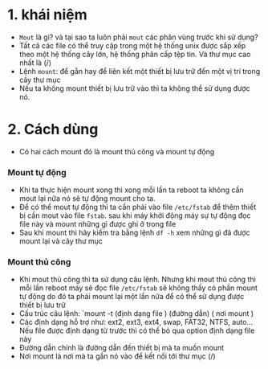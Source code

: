 # 1. khái niệm
- `Mout` là gì? và tại sao ta luôn phải `mout` các phân vùng trước khi sử dụng? 
- Tất cả các file có thể truy cập trong một hệ thống unix được sắp xếp theo một hệ thống cây lớn, hệ thống phân cấp tệp tin. Và thư mục cao nhất là (/)
- Lệnh `mount`: để gắn hay để liên kết một thiết bị lưu trữ đến một vị trí trong cây thư mục 
- Nếu ta không mount thiết bị lưu trữ vào thì ta không thể sử dụng được nó. 
# 2. Cách dùng
- Có hai cách mount đó là mount thủ công và mount tự động 
### Mount tự động 
- Khi ta thực hiện mount xong thì xong mỗi lần ta reboot ta không cần mout lại nữa nó sẽ tự động mount cho ta. 
- Để có thể mout tự động thì ta cần phải vào file `/etc/fstab` để thêm thiết bị cần mout vào file `fstab`. sau khi máy khởi động máy sự tự động đọc file này và mount những gì được ghi ở trong file 
- Sau khi mount thì hãy kiểm tra bằng lệnh `df -h` xem những gì đã được mount lại và cây thư mục 
### Mount thủ công 
- Khi mout thủ công thì ta sử dụng câu lệnh. Nhưng khi mout thủ công thì mỗi lần reboot máy sẽ đọc file `/etc/fstab`
sẽ không thấy có phần mount tự động do đó ta phải mount lại một lần nữa để có thể sử dụng được thiết bị lưu trữ
- Cấu trúc câu lệnh: `mount -t (định dạng file ) (đường dẫn) ( nơi mount )
- Các định dạng hỗ trợ như: ext2, ext3, ext4, swap, FAT32, NTFS, auto... Nếu file được định dạng từ trước thì có thể bỏ qua option định dạng file này 
- Đường dẫn chính là đường dẫn đến thiết bị mà ta muốn mount
- Nơi mount là nơi mà ta gắn nó vào để kết nối tới thư mục (/)